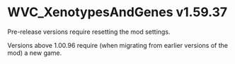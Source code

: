 # WVC_XenotypesAndGenes v1.59.37
 
Pre-release versions require resetting the mod settings.

Versions above 1.00.96 require (when migrating from earlier versions of the mod) a new game.